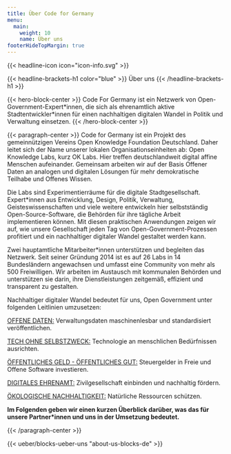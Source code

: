 ```yaml
---
title: Über Code for Germany
menu:
  main:
    weight: 10
    name: Über uns
footerHideTopMargin: true
---
```


{{< headline-icon icon="icon-info.svg" >}}

{{< headline-brackets-h1 color="blue"  >}}
Über uns
{{< /headline-brackets-h1  >}}


{{< hero-block-center  >}}
Code For Germany ist ein Netzwerk von Open-Government-Expert\*innen, die sich als ehrenamtlich aktive Stadtentwickler\*innen für einen nachhaltigen digitalen Wandel in Politik und Verwaltung einsetzen.
{{< /hero-block-center  >}}


{{< paragraph-center  >}}
Code for Germany ist ein Projekt des gemeinnützigen Vereins Open Knowledge Foundation Deutschland. Daher leitet sich der Name unserer lokalen Organisationseinheiten ab: Open Knowledge Labs, kurz OK Labs. Hier treffen deutschlandweit digital affine Menschen  aufeinander. Gemeinsam arbeiten wir auf der Basis Offener Daten an analogen und digitalen Lösungen für mehr demokratische Teilhabe und Offenes Wissen.

Die Labs sind Experimentierräume für die digitale Stadtgesellschaft. Expert\*innen aus Entwicklung, Design, Politik, Verwaltung, Geisteswissenschaften und viele weitere entwickeln hier selbstständig Open-Source-Software, die Behörden für ihre tägliche Arbeit implementieren können. Mit diesen praktischen Anwendungen zeigen wir auf, wie unsere Gesellschaft jeden Tag von Open-Government-Prozessen profitiert und ein nachhaltiger digitaler Wandel gestaltet werden kann.

Zwei hauptamtliche Mitarbeiter\*innen unterstützen und begleiten das Netzwerk. Seit seiner Gründung 2014 ist es auf 26 Labs in 14 Bundesländern angewachsen und umfasst eine Community von mehr als 500 Freiwilligen. Wir arbeiten im Austausch mit kommunalen Behörden und unterstützen sie darin, ihre Dienstleistungen zeitgemäß, effizient und transparent zu gestalten.

Nachhaltiger digitaler Wandel bedeutet für uns, Open Government unter folgenden Leitlinien umzusetzen:

[OFFENE DATEN:](/ziele#heading-01-open-data) Verwaltungsdaten maschinenlesbar und standardisiert veröffentlichen.

[TECH OHNE SELBSTZWECK:](/ziele#heading-02-open-government) Technologie an menschlichen Bedürfnissen ausrichten.

[ÖFFENTLICHES GELD - ÖFFENTLICHES GUT:](/ziele#heading-04-open-software) Steuergelder in Freie und Offene Software
investieren.

[DIGITALES EHRENAMT:](/ziele#heading-05-digitales-ehrenamt) Zivilgesellschaft einbinden und nachhaltig fördern.

[ÖKOLOGISCHE NACHHALTIGKEIT:](/ziele#heading-06-oekologische-nachhaltigkeit) Natürliche Ressourcen schützen.

**Im Folgenden geben wir einen kurzen Überblick darüber, was das für unsere Partner\*innen und uns in der Umsetzung bedeutet.**

{{< /paragraph-center  >}}


{{< ueber/blocks-ueber-uns "about-us-blocks-de" >}}
